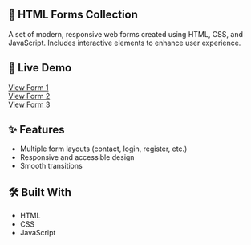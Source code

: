 ## 📄 HTML Forms Collection

A set of modern, responsive web forms created using HTML, CSS, and JavaScript. Includes interactive elements to enhance user experience.

## 🔗 Live Demo  
[View Form 1](https://kinza98.github.io/Forms/form1.html)  
[View Form 2](https://kinza98.github.io/Forms/form2.html)  
[View Form 3](https://kinza98.github.io/Forms/form3.html)  

## ✨ Features  
- Multiple form layouts (contact, login, register, etc.)  
- Responsive and accessible design  
- Smooth transitions 

## 🛠️ Built With  
- HTML  
- CSS  
- JavaScript
